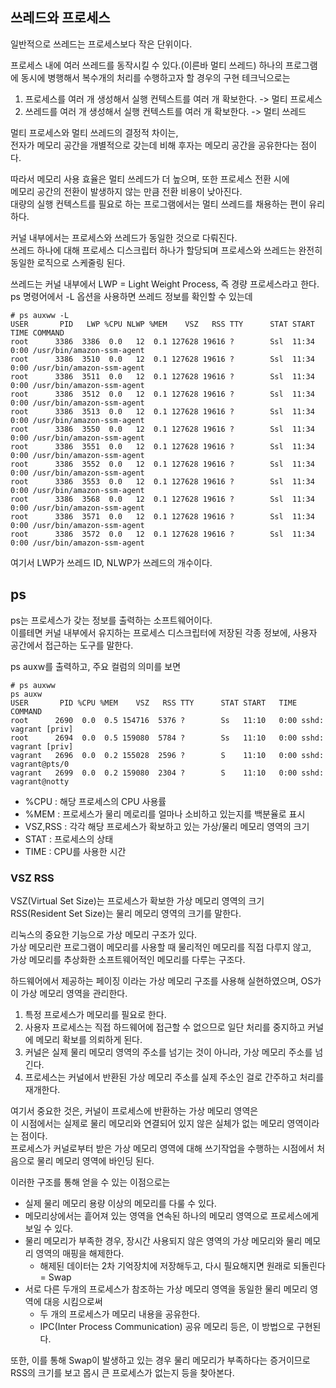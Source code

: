 ## 쓰레드와 프로세스
일반적으로 쓰레드는 프로세스보다 작은 단위이다.

프로세스 내에 여러 쓰레드를 동작시킬 수 있다.(이른바 멀티 쓰레드)
하나의 프로그램에 동시에 병행해서 복수개의 처리를 수행하고자 할 경우의 구현 테크닉으로는

1. 프로세스를 여러 개 생성해서 실행 컨텍스트를 여러 개 확보한다. -> 멀티 프로세스
2. 쓰레드를 여러 개 생성해서 실행 컨텍스트를 여러 개 확보한다. -> 멀티 쓰레드

멀티 프로세스와 멀티 쓰레드의 결정적 차이는, <br>
전자가 메모리 공간을 개별적으로 갖는데 비해 후자는 메모리 공간을 공유한다는 점이다.

따라서 메모리 사용 효율은 멀티 쓰레드가 더 높으며, 또한 프로세스 전환 시에 <br>
메모리 공간의 전환이 발생하지 않는 만큼 전환 비용이 낮아진다.<br>
대량의 실행 컨텍스트를 필요로 하는 프로그램에서는 멀티 쓰레드를 채용하는 편이 유리하다.

커널 내부에서는 프로세스와 쓰레드가 동일한 것으로 다뤄진다. <br>
쓰레드 하나에 대해 프로세스 디스크립터 하나가 할당되며 프로세스와 쓰레드는 완전히 동일한 로직으로 스케줄링 된다.

쓰레드는 커널 내부에서 LWP = Light Weight Process, 즉 경량 프로세스라고 한다.<br>
ps 명령어에서 -L 옵션을 사용하면 쓰레드 정보를 확인할 수 있는데
```
# ps auxww -L
USER       PID   LWP %CPU NLWP %MEM    VSZ   RSS TTY      STAT START   TIME COMMAND
root      3386  3386  0.0   12  0.1 127628 19616 ?        Ssl  11:34   0:00 /usr/bin/amazon-ssm-agent
root      3386  3510  0.0   12  0.1 127628 19616 ?        Ssl  11:34   0:00 /usr/bin/amazon-ssm-agent
root      3386  3511  0.0   12  0.1 127628 19616 ?        Ssl  11:34   0:00 /usr/bin/amazon-ssm-agent
root      3386  3512  0.0   12  0.1 127628 19616 ?        Ssl  11:34   0:00 /usr/bin/amazon-ssm-agent
root      3386  3513  0.0   12  0.1 127628 19616 ?        Ssl  11:34   0:00 /usr/bin/amazon-ssm-agent
root      3386  3550  0.0   12  0.1 127628 19616 ?        Ssl  11:34   0:00 /usr/bin/amazon-ssm-agent
root      3386  3551  0.0   12  0.1 127628 19616 ?        Ssl  11:34   0:00 /usr/bin/amazon-ssm-agent
root      3386  3552  0.0   12  0.1 127628 19616 ?        Ssl  11:34   0:00 /usr/bin/amazon-ssm-agent
root      3386  3553  0.0   12  0.1 127628 19616 ?        Ssl  11:34   0:00 /usr/bin/amazon-ssm-agent
root      3386  3568  0.0   12  0.1 127628 19616 ?        Ssl  11:34   0:00 /usr/bin/amazon-ssm-agent
root      3386  3571  0.0   12  0.1 127628 19616 ?        Ssl  11:34   0:00 /usr/bin/amazon-ssm-agent
root      3386  3572  0.0   12  0.1 127628 19616 ?        Ssl  11:34   0:00 /usr/bin/amazon-ssm-agent
```
여기서 LWP가 쓰레드 ID, NLWP가 쓰레드의 개수이다.

## ps
ps는 프로세스가 갖는 정보를 출력하는 소프트웨어이다.<br>
이를테면 커널 내부에서 유지하는 프로세스 디스크립터에 저장된 각종 정보에, 사용자 공간에서 접근하는 도구를 말한다.

ps auxw를 출력하고, 주요 컬럼의 의미를 보면
```
# ps auxww
ps auxw
USER       PID %CPU %MEM    VSZ   RSS TTY      STAT START   TIME COMMAND
root      2690  0.0  0.5 154716  5376 ?        Ss   11:10   0:00 sshd: vagrant [priv]
root      2694  0.0  0.5 159080  5784 ?        Ss   11:10   0:00 sshd: vagrant [priv]
vagrant   2696  0.0  0.2 155028  2596 ?        S    11:10   0:00 sshd: vagrant@pts/0
vagrant   2699  0.0  0.2 159080  2304 ?        S    11:10   0:00 sshd: vagrant@notty

```
- %CPU : 해당 프로세스의 CPU 사용률
- %MEM : 프로세스가 물리 메로리를 얼마나 소비하고 있는지를 백분율로 표시
- VSZ,RSS : 각각 해당 프로세스가 확보하고 있는 가상/물리 메모리 영역의 크기
- STAT : 프로세스의 상태
- TIME : CPU를 사용한 시간

### VSZ RSS
VSZ(Virtual Set Size)는 프로세스가 확보한 가상 메모리 영역의 크기<br>
RSS(Resident Set Size)는 물리 메모리 영역의 크기를 말한다.

리눅스의 중요한 기능으로 가상 메모리 구조가 있다.<br>
가상 메모리란 프로그램이 메모리를 사용할 때 물리적인 메모리를 직접 다루지 않고,<br>
가상 메모리를 추상화한 소프트웨어적인 메모리를 다루는 구조다.

하드웨어에서 제공하는 페이징 이라는 가상 메모리 구조를 사용해 실현하였으며, OS가 이 가상 메모리 영역을 관리한다.

1. 특정 프로세스가 메모리를 필요로 한다.
2. 사용자 프로세스는 직접 하드웨어에 접근할 수 없으므로 일단 처리를 중지하고 커널에 메모리 확보를 의뢰하게 된다.
3. 커널은 실제 물리 메모리 영역의 주소를 넘기는 것이 아니라, 가상 메모리 주소를 넘긴다.
4. 프로세스는 커널에서 반환된 가상 메모리 주소를 실제 주소인 걸로 간주하고 처리를 재개한다.

여기서 중요한 것은, 커널이 프로세스에 반환하는 가상 메모리 영역은<br>
이 시점에서는 실제로 물리 메모리와 연결되어 있지 않은 실체가 없는 메모리 영역이라는 점이다.<br>
프로세스가 커널로부터 받은 가상 메모리 영역에 대해 쓰기작업을 수행하는 시점에서 처음으로 물리 메모리 영역에 바인딩 된다.

이러한 구조를 통해 얻을 수 있는 이점으로는
- 실제 물리 메모리 용량 이상의 메모리를 다룰 수 있다.
- 메모리상에서는 흩어져 있는 영역을 연속된 하나의 메모리 영역으로 프로세스에게 보일 수 있다.
- 물리 메모리가 부족한 경우, 장시간 사용되지 않은 영역의 가상 메모리와 물리 메모리 영역의 매핑을 해제한다.
  - 해제된 데이터는 2차 기억장치에 저장해두고, 다시 필요해지면 원래로 되돌린다 = Swap
- 서로 다른 두개의 프로세스가 참조하는 가상 메모리 영역을 동일한 물리 메모리 영역에 대응 시킴으로써
  - 두 개의 프로세스가 메모리 내용을 공유한다.
  - IPC(Inter Process Communication) 공유 메모리 등은, 이 방법으로 구현된다.

또한, 이를 통해 Swap이 발생하고 있는 경우 물리 메모리가 부족하다는 증거이므로<br>
RSS의 크기를 보고 몹시 큰 프로세스가 없는지 등을 찾아본다.
